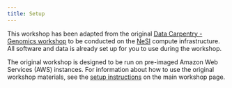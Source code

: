 ```yaml
---
title: Setup
---
```


This workshop has been adapted from the original [Data Carpentry - Genomics workshop](https://www.datacarpentry.org/genomics-workshop) to be conducted on the [NeSI](https://www.nesi.org.nz) compute infrastructure. All software and data is already set up for you to use during the workshop.

The original workshop is designed to be run on pre-imaged Amazon Web Services
(AWS) instances. For information about how to
use the original workshop materials, see the
[setup instructions](https://www.datacarpentry.org/genomics-workshop/setup.html) on the main workshop page.
